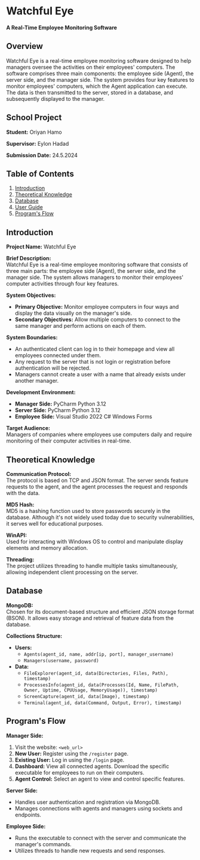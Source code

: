 # Watchful Eye

**A Real-Time Employee Monitoring Software**

## Overview

Watchful Eye is a real-time employee monitoring software designed to help managers oversee the activities on their employees' computers. The software comprises three main components: the employee side (Agent), the server side, and the manager side. The system provides four key features to monitor employees' computers, which the Agent application can execute. The data is then transmitted to the server, stored in a database, and subsequently displayed to the manager.

## School Project

**Student:** Oriyan Hamo

**Supervisor:** Eylon Hadad

**Submission Date:** 24.5.2024

## Table of Contents

1. [Introduction](#introduction)
2. [Theoretical Knowledge](#theoretical-knowledge)
3. [Database](#database)
4. [User Guide](#user-guide)
5. [Program's Flow](#program's-flow)

## Introduction

**Project Name:** Watchful Eye

**Brief Description:**  
Watchful Eye is a real-time employee monitoring software that consists of three main parts: the employee side (Agent), the server side, and the manager side. The system allows managers to monitor their employees' computer activities through four key features.

**System Objectives:**

- **Primary Objective:** Monitor employee computers in four ways and display the data visually on the manager's side.
- **Secondary Objectives:** Allow multiple computers to connect to the same manager and perform actions on each of them.

**System Boundaries:**

- An authenticated client can log in to their homepage and view all employees connected under them.
- Any request to the server that is not login or registration before authentication will be rejected.
- Managers cannot create a user with a name that already exists under another manager.

**Development Environment:**

- **Manager Side:** PyCharm Python 3.12
- **Server Side:** PyCharm Python 3.12
- **Employee Side:** Visual Studio 2022 C# Windows Forms

**Target Audience:**  
Managers of companies where employees use computers daily and require monitoring of their computer activities in real-time.

## Theoretical Knowledge

**Communication Protocol:**  
The protocol is based on TCP and JSON format. The server sends feature requests to the agent, and the agent processes the request and responds with the data.

**MD5 Hash:**  
MD5 is a hashing function used to store passwords securely in the database. Although it's not widely used today due to security vulnerabilities, it serves well for educational purposes.

**WinAPI:**  
Used for interacting with Windows OS to control and manipulate display elements and memory allocation.

**Threading:**  
The project utilizes threading to handle multiple tasks simultaneously, allowing independent client processing on the server.

## Database

**MongoDB:**  
Chosen for its document-based structure and efficient JSON storage format (BSON). It allows easy storage and retrieval of feature data from the database.

**Collections Structure:**

- **Users:** 
  - `Agents(agent_id, name, addr[ip, port], manager_username)`
  - `Managers(username, password)`
- **Data:** 
  - `FileExplorer(agent_id, data(Directories, Files, Path), timestamp)`
  - `ProcessesInfo(agent_id, data(Processes(Id, Name, FilePath, Owner, Uptime, CPUUsage, MemoryUsage)), timestamp)`
  - `ScreenCapture(agent_id, data(Image), timestamp)`
  - `Terminal(agent_id, data(Command, Output, Error), timestamp)`
    
## Program's Flow

**Manager Side:**

1. Visit the website: `<web_url>`
2. **New User:** Register using the `/register` page.
3. **Existing User:** Log in using the `/login` page.
4. **Dashboard:** View all connected agents. Download the specific executable for employees to run on their computers.
5. **Agent Control:** Select an agent to view and control specific features.

**Server Side:**

- Handles user authentication and registration via MongoDB.
- Manages connections with agents and managers using sockets and endpoints.

**Employee Side:**

- Runs the executable to connect with the server and communicate the manager's commands.
- Utilizes threads to handle new requests and send responses.
